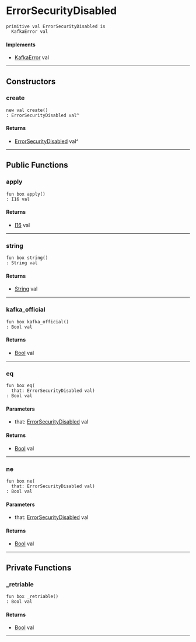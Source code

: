 # ErrorSecurityDisabled

```pony
primitive val ErrorSecurityDisabled is
  KafkaError val
```

#### Implements

* [KafkaError](pony-kafka-KafkaError) val

---

## Constructors

### create

```pony
new val create()
: ErrorSecurityDisabled val^
```

#### Returns

* [ErrorSecurityDisabled](pony-kafka-ErrorSecurityDisabled) val^

---

## Public Functions

### apply

```pony
fun box apply()
: I16 val
```

#### Returns

* [I16](builtin-I16) val

---

### string

```pony
fun box string()
: String val
```

#### Returns

* [String](builtin-String) val

---

### kafka_official

```pony
fun box kafka_official()
: Bool val
```

#### Returns

* [Bool](builtin-Bool) val

---

### eq

```pony
fun box eq(
  that: ErrorSecurityDisabled val)
: Bool val
```
#### Parameters

*   that: [ErrorSecurityDisabled](pony-kafka-ErrorSecurityDisabled) val

#### Returns

* [Bool](builtin-Bool) val

---

### ne

```pony
fun box ne(
  that: ErrorSecurityDisabled val)
: Bool val
```
#### Parameters

*   that: [ErrorSecurityDisabled](pony-kafka-ErrorSecurityDisabled) val

#### Returns

* [Bool](builtin-Bool) val

---

## Private Functions

### _retriable

```pony
fun box _retriable()
: Bool val
```

#### Returns

* [Bool](builtin-Bool) val

---

